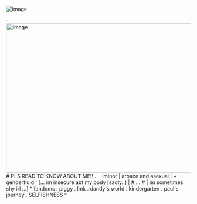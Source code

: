 
![Image](https://github.com/user-attachments/assets/6c45731a-ab0c-42da-a9aa-1fcd7e834db7)

  -<img width="612" height="408" alt="Image" src="https://github.com/user-attachments/assets/54a70b0d-95aa-4bb0-9b0a-85462175a0c4" />
                                              #    PLS READ TO KNOW ABOUT ME!! . .
                                        .  minor | aroace and asexual | + genderfluid '
   [...   im insecure abt my body [sadly..] |     #         .          .        #    | im sometimes shy irl   ...]
                ^  fandoms :  piggy . lmk . dandy's world . kindergarten . paul's journey . SELFISHNESS  ^
